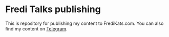 # Fredi Talks publishing

This is repository for publishing my content to FrediKats.com. You can also find my content on [Telegram](https://t.me/fredikats).